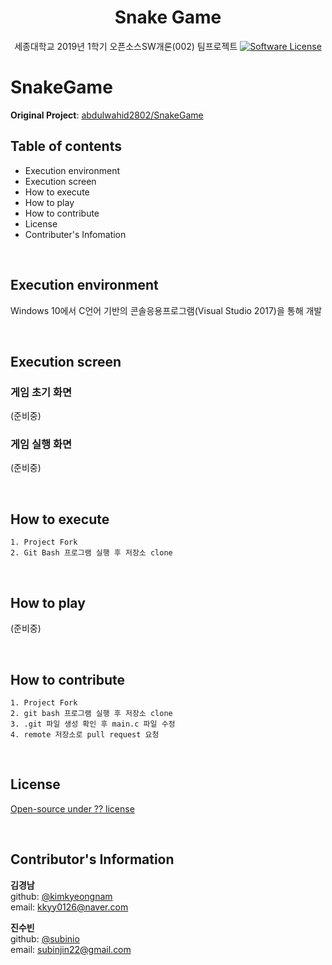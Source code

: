 <div align="center">
  <h1 align="center">Snake Game</h1>
  <p align="center">
    세종대학교 2019년 1학기 오픈소스SW개론(002) 팀프로젝트
    <a href="https://github.com/kimkyeongnam/OSS-SnakeGame">
          <img src="https://img.shields.io/badge/license-MIT-brightgreen.svg?style=flat-square" alt="Software License">
      </a>
  </p>
</div>

# SnakeGame

**Original Project**: [abdulwahid2802/SnakeGame](https://github.com/abdulwahid2802/SnakeGame)

## Table of contents
* Execution environment
* Execution screen
* How to execute
* How to play
* How to contribute
* License
* Contributer's Infomation

<br>

## Execution environment  
Windows 10에서 C언어 기반의 콘솔응용프로그램(Visual Studio 2017)을 통해 개발

<br>

## Execution screen

### 게임 초기 화면
(준비중)
### 게임 실행 화면
(준비중)

<br>

## How to execute
    1. Project Fork
    2. Git Bash 프로그램 실행 후 저장소 clone

<br>

## How to play
(준비중)

<br>

## How to contribute
    1. Project Fork
    2. git bash 프로그램 실행 후 저장소 clone
    3. .git 파일 생성 확인 후 main.c 파일 수정
    4. remote 저장소로 pull request 요청

<br>

## License
[Open-source under ?? license](https://tldrlegal.com/)


<br>

## Contributor's Information
**김경남**  
github: [@kimkyeongnam](https://github.com/kimkyeongnam)  
email: kkyy0126@naver.com

**진수빈**  
github: [@subinio](https://github.com/subinio)  
email: subinjin22@gmail.com
